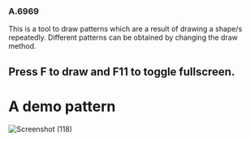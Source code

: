 ### A.6969
This is a tool to draw patterns which are a result of drawing a shape/s repeatedly. Different patterns can be obtained by changing the draw method.
## Press F to draw and F11 to toggle fullscreen.

# A demo pattern

![Screenshot (118)](https://user-images.githubusercontent.com/56273982/104303868-a1e5ac80-54f0-11eb-92c0-7cfb70f6c7a4.png)
